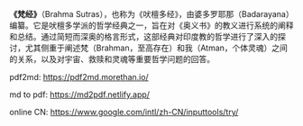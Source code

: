 
**《梵经》**（Brahma Sutras），也称为《吠檀多经》，由婆多罗耶那（Badarayana）编纂。它是吠檀多学派的哲学经典之一，旨在对《奥义书》的教义进行系统的阐释和总结。通过简短而深奥的格言形式，这部经典对印度教的哲学进行了深入的探讨，尤其侧重于阐述梵（Brahman，至高存在）和我（Atman，个体灵魂）之间的关系，以及对宇宙、救赎和灵魂等重要哲学问题的回答。





pdf2md: https://pdf2md.morethan.io/

md to pdf: https://md2pdf.netlify.app/

online CN: https://www.google.com/intl/zh-CN/inputtools/try/
